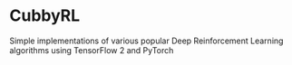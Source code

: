 # CubbyRL

Simple implementations of various popular Deep Reinforcement Learning algorithms using TensorFlow 2 and PyTorch
